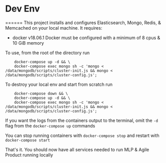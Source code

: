 # Dev Env
======
This project installs and configures Elasticsearch, Mongo, Redis, & Memcached on your local machine.
It requires:

* docker v18.06.1
    Docker must be configured with a minimum of 8 cpus & 10 GiB memory

To use, from the root of the directory run
```
    docker-compose up -d && \
    docker-compose exec mongo sh -c 'mongo < /data/mongodb/scripts/cluster-init.js && mongo < /data/mongodb/scripts/cluster-config.js';
```

To destroy your local env and start from scratch run
```
    docker-compose down && \
    docker-compose up -d && \
    docker-compose exec mongo sh -c 'mongo < /data/mongodb/scripts/cluster-init.js && mongo < /data/mongodb/scripts/cluster-config.js';
```
If you want the logs from the containers output to the terminal, omit the `-d` flag from the `docker-compose up` commands

You can stop running containers with `docker-compose stop` and restart with `docker-compose start`

That's it. You should now have all services needed to run MLP & Agile Product running locally
